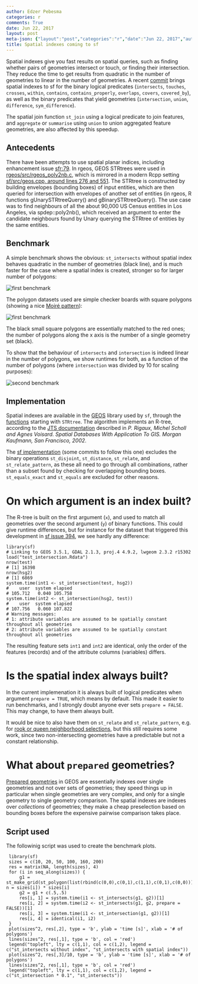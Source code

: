 ```yaml
---
author: Edzer Pebesma
categories: r
comments: True
date: Jun 22, 2017
layout: post
meta-json: {"layout":"post","categories":"r","date":"Jun 22, 2017","author":"Edzer Pebesma","comments":true,"title":"Spatial indexes coming to sf"}
title: Spatial indexes coming to sf
---
```


Spatial indexes give you fast results on spatial queries,
such as finding whether pairs of geometries intersect
or touch, or finding their intersection. They reduce
the time to get results from quadratic in the number of
geometries to linear in the number of geometries.  A recent
[commit](https://github.com/edzer/sfr/commit/96d82b0409254c5c6f852f4b87df8d31049e35a7)
brings spatial indexes to sf for the binary logical predicates
(`intersects`, `touches`, `crosses`, `within`, `contains`,
`contains_properly`, `overlaps`, `covers`, `covered_by`), as well
as the binary predicates that yield geometries (`intersection`,
`union`, `difference`, `sym_difference`).

The spatial join function `st_join` using a logical predicate to
join features, and `aggregate` or `summarise` using `union` to union
aggregated feature geometries, are also affected by this speedup.


Antecedents
-----------

There have been attempts to use spatial planar indices, including 
enhancement issue [sfr:79](https://github.com/edzer/sfr/issues/76). 
In rgeos, GEOS STRtrees were used in 
[rgeos/src/rgeos_poly2nb.c](https://r-forge.r-project.org/scm/viewvc.php/pkg/src/rgeos_poly2nb.c?view=markup&root=rgeos), which is mirrored in a modern Rcpp setting 
[sf/src/geos.cpp, around lines 276 and 551](https://github.com/edzer/sfr/blob/master/src/geos.cpp). 
The STRtree is constructed by building envelopes (bounding boxes) of input entities, 
which are then queried for intersection with envelopes of another set of entities 
(in rgeos, R functions gUnarySTRtreeQuery() and gBinarySTRtreeQuery(). The use case
was to find neighbours of all the about 90,000 US Census entities in Los Angeles, via
spdep::poly2nb(), which received an argument to enter the candidate neighbours found
by Unary querying the STRtree of entities by the same entities. 


Benchmark
---------

A simple benchmark shows the obvious: `st_intersects` without spatial
index behaves quadratic in the number of geometries (black line),
and is much faster for the case where a spatial index is created,
stronger so for larger number of polygons:

![first benchmark](/images/bm1.png)

The polygon datasets used are simple checker boards with square
polygons (showing a nice [Moiré pattern](https://xkcd.com/1814/)):

![first benchmark](/images/bm0.png)

The black small square polygons are essentially matched to the red
ones;  the number of polygons along the x axis is the number of a
single geometry set (black).

To show that the behaviour of `intersects` and `intersection`
is indeed linear in the number of polygons, we show runtimes for
both, as a function of the number of polygons (where `intersection`
was divided by 10 for scaling purposes):

![second benchmark](/images/bm2.png)

Implementation
-------------
Spatial indexes are available in the
[GEOS](https://trac.osgeo.org/geos) library used by `sf`, through the
[functions](https://geos.osgeo.org/doxygen/geos__c_8h_source.html)
starting with `STRtree`. The algorithm
implements an R-tree, according to the [JTS
documentation](https://locationtech.github.io/jts/javadoc/org/locationtech/jts/index/strtree/STRtree.html)
described in  _P. Rigaux, Michel Scholl and Agnes Voisard. Spatial
Databases With Application To GIS. Morgan Kaufmann, San Francisco,
2002_.

The [sf implementation](https://github.com/edzer/sfr/commit/96d82b0409254c5c6f852f4b87df8d31049e35a7)
(some commits to follow this one) excludes the binary operations
`st_disjoint`, `st_distance`, `st_relate`, and `st_relate_pattern`, as
these all need to go through all combinations, rather than a subset
found by checking for overlapping bounding boxes.
`st_equals_exact` and `st_equals` are excluded for other reasons.

On which argument is an index built?
================================
The R-tree is built on the first argument (`x`), and used to
match all geometries over the second argument (`y`) of binary
functions.  This could give runtime differences, but for instance
for the dataset that triggered this development in [sf issue
394](https://github.com/edzer/sfr/issues/394), we see hardly
any difference:

    library(sf)
    # Linking to GEOS 3.5.1, GDAL 2.1.3, proj.4 4.9.2, lwgeom 2.3.2 r15302
    load("test_intersection.Rdata")
    nrow(test)
    # [1] 16398
    nrow(hsg2)
    # [1] 6869
    system.time(int1 <- st_intersection(test, hsg2))
    #    user  system elapsed 
    # 105.712   0.040 105.758 
    system.time(int2 <- st_intersection(hsg2, test))
    #    user  system elapsed 
    # 107.756   0.060 107.822 
    # Warning messages:
    # 1: attribute variables are assumed to be spatially constant throughout all geometries 
    # 2: attribute variables are assumed to be spatially constant throughout all geometries 

The resulting feature sets `int1` and `int2` are identical, only
the order of the features (records) and of the attribute columns
(variables) differs.

Is the spatial index always built?
=================================
In the current implemenation it is always built of logical predicates
when argument `prepare = TRUE`, which means by default. This made
it easier to run benchmarks, and I strongly doubt anyone ever sets
`prepare = FALSE`. This may change, to have them always built.

It would be nice to also have them on `st_relate` and
`st_relate_pattern`, e.g. for [rook or queen neighborhood
selections](https://github.com/edzer/sfr/issues/234), but this
still requires some work, since two non-intersecting geometries
have a predictable but not a constant relationship.

What about `prepared` geometries?
================================
[Prepared
geometries](https://trac.osgeo.org/geos/wiki/PreparedGeometry)
in GEOS are essentially indexes over single geometries and not
over sets of geometries; they speed things up in particular when
single geometries are very complex, and only for a single geometry
to single geometry comparison. The spatial indexes are indexes over
_collections_ of geometries; they make a cheap preselection based on
bounding boxes before the expensive pairwise comparison takes place.

Script used
-----------
The followinig script was used to create the benchmark plots.

     library(sf)
     sizes = c(10, 20, 50, 100, 160, 200)
     res = matrix(NA, length(sizes), 4)
     for (i in seq_along(sizes)) {
	     g1 = st_make_grid(st_polygon(list(rbind(c(0,0),c(0,1),c(1,1),c(0,1),c(0,0)))), n = sizes[i]) * sizes[i]
	     g2 = g1 + c(.5,.5)
	     res[i, 1] = system.time(i1 <- st_intersects(g1, g2))[1]
	     res[i, 2] = system.time(i2 <- st_intersects(g1, g2, prepare = FALSE))[1]
	     res[i, 3] = system.time(i1 <- st_intersection(g1, g2))[1]
	     res[i, 4] = identical(i1, i2)
     }
     plot(sizes^2, res[,2], type = 'b', ylab = 'time [s]', xlab = '# of polygons')
     lines(sizes^2, res[,1], type = 'b', col = 'red')
     legend("topleft", lty = c(1,1), col = c(1,2), legend = c("st_intersects without index", "st_intersects with spatial index"))
     plot(sizes^2, res[,3]/10, type = 'b', ylab = 'time [s]', xlab = '# of polygons')
     lines(sizes^2, res[,1], type = 'b', col = 'red')
     legend("topleft", lty = c(1,1), col = c(1,2), legend = c("st_intersection * 0.1", "st_intersects"))

